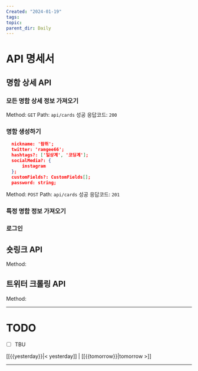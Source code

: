 ```yaml
---
Created: "2024-01-19"
tags: 
topic: 
parent_dir: Daily
---
```

# API 명세서
## 명함 상세 API
### 모든 명함 상세 정보 가져오기
Method: `GET`
Path: `api/cards`
성공 응답코드: `200`
### 명함 생성하기
```json
  nickname: '람쥐';
  twitter: 'ramgee66';
  hashtags?: ['일상계', '코딩계'];
  socialMedia?: {
	  instagram
  };
  customFields?: CustomFields[];
  password: string;
```
Method: `POST`
Path: `api/cards`
성공 응답코드: `201`

### 특정 명함 정보 가져오기


### 로그인
## 숏링크 API
Method: 
## 트위터 크롤링 API
Method: 

----
# TODO
- [ ] TBU 
  
[[{{yesterday}}|< yesterday]] | [[{{tomorrow}}|tomorrow >]]  
  
---  
